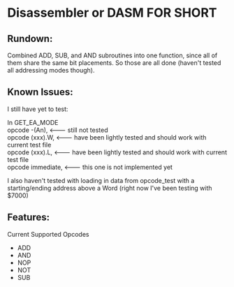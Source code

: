 # Disassembler or DASM FOR SHORT
## Rundown:
<p>
Combined ADD, SUB, and AND subroutines into one function, since all of them share the same bit placements. So those are all done (haven't tested all addressing modes though).
</p>

## Known Issues: 
<p>
I still have yet to test: <br>

In GET_EA_MODE <br>
opcode        -(An), <ea>            <--- still not tested   
opcode        (xxx).W, <ea>          <--- have been lightly tested and should work with current test file   
opcode        (xxx).L, <ea>          <--- have been lightly tested and should work with current test file  
opcode        immediate, <ea>        <--- this one is not implemented yet    

I also haven't tested with loading in data from opcode_test with a starting/ending address above a Word (right now I've been testing with $7000)  
</p>


## Features:
<p>
Current Supported Opcodes  
<ul>
  <li> ADD </li>  
  <li> AND </li>  
  <li> NOP </li>  
  <li> NOT </li>  
  <li> SUB </li>  
</ul>
</p>
